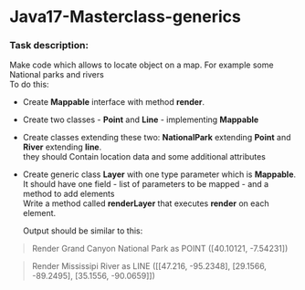 # Java17-Masterclass-generics

### Task description:
Make code which allows to locate object on a map. For example some National parks and rivers\
To do this:

- Create **Mappable** interface with method **render**.
- Create two classes - **Point** and **Line** - implementing **Mappable**
- Create classes extending these two: **NationalPark** extending **Point**
and **River** extending **line**.\
they should Contain location data and some additional attributes
- Create generic class **Layer** with one type parameter which is **Mappable**.\
It should have one field - list of parameters to be mapped - and a method to add elements\
Write a method called **renderLayer** that executes **render** on each element.

  Output should be similar to this:
>   Render Grand Canyon National Park as POINT ([40.10121, -7.54231])
 
>   Render Mississipi River as LINE ([[47.216, -95.2348], [29.1566, -89.2495], [35.1556, -90.0659]])